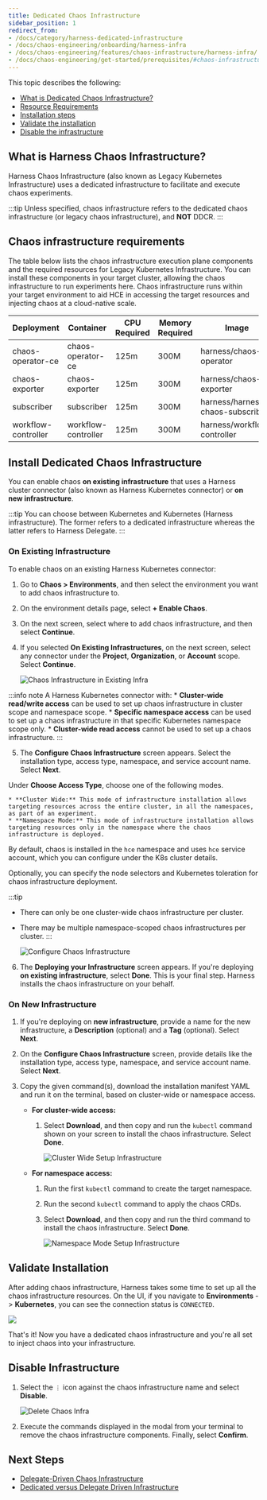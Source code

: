 ```yaml
---
title: Dedicated Chaos Infrastructure
sidebar_position: 1
redirect_from:
- /docs/category/harness-dedicated-infrastructure
- /docs/chaos-engineering/onboarding/harness-infra
- /docs/chaos-engineering/features/chaos-infrastructure/harness-infra/
- /docs/chaos-engineering/get-started/prerequisites/#chaos-infrastructure-requirements
---
```


This topic describes the following:
  - [What is Dedicated Chaos Infrastructure?](/docs/chaos-engineering/use-harness-ce/infrastructures/types/legacy-infra#what-is-harness-chaos-infrastructure)
  - [Resource Requirements](/docs/chaos-engineering/use-harness-ce/infrastructures/types/legacy-infra#chaos-infrastructure-requirements)
  - [Installation steps](/docs/chaos-engineering/use-harness-ce/infrastructures/types/legacy-infra#install-dedicated-chaos-infrastructure)
  - [Validate the installation](/docs/chaos-engineering/use-harness-ce/infrastructures/types/legacy-infra#validate-installation)
  - [Disable the infrastructure](/docs/chaos-engineering/use-harness-ce/infrastructures/types/legacy-infra#disable-infrastructure)

## What is Harness Chaos Infrastructure?

Harness Chaos Infrastructure (also known as Legacy Kubernetes Infrastructure) uses a dedicated infrastructure to facilitate and execute chaos experiments.

:::tip
Unless specified, chaos infrastructure refers to the dedicated chaos infrastructure (or legacy chaos infrastructure), and **NOT** DDCR.
:::

## Chaos infrastructure requirements

The table below lists the chaos infrastructure execution plane components and the required resources for Legacy Kubernetes Infrastructure. You can install these components in your target cluster, allowing the chaos infrastructure to run experiments here. Chaos infrastructure runs within your target environment to aid HCE in accessing the target resources and injecting chaos at a cloud-native scale.

<table>
    <thead>
        <tr>
            <th>Deployment</th>
            <th>Container</th>
            <th>CPU<br />Required</th>
            <th>Memory<br />Required</th>
            <th>Image</th>
        </tr>
    </thead>
    <tbody>
        <tr>
            <td>chaos-operator-ce</td>
            <td>chaos-operator-ce</td>
            <td>125m</td>
            <td>300M</td>
            <td>harness/chaos-operator</td>
        </tr>
        <tr>
            <td>chaos-exporter</td>
            <td>chaos-exporter</td>
            <td>125m</td>
            <td>300M</td>
            <td>harness/chaos-exporter</td>
        </tr>
        <tr>
            <td>subscriber</td>
            <td>subscriber</td>
            <td>125m</td>
            <td>300M</td>
            <td>harness/harness-chaos-subscriber</td>
        </tr>
        <tr>
            <td>workflow-controller</td>
            <td>workflow-controller</td>
            <td>125m</td>
            <td>300M</td>
            <td>harness/workflow-controller</td>
        </tr>
    </tbody>
</table>



## Install Dedicated Chaos Infrastructure

You can enable chaos **on existing infrastructure** that uses a Harness cluster connector (also known as Harness Kubernetes connector) or **on new infrastructure**.

:::tip
You can choose between Kubernetes and Kubernetes (Harness infrastructure). The former refers to a dedicated infrastructure whereas the latter refers to Harness Delegate.
:::

### On Existing Infrastructure
To enable chaos on an existing Harness Kubernetes connector:

1. Go to **Chaos > Environments**, and then select the environment you want to add chaos infrastructure to.

1. On the environment details page, select **+ Enable Chaos**.

1. On the next screen, select where to add chaos infrastructure, and then select **Continue**.

4. If you selected **On Existing Infrastructures**, on the next screen, select any connector under the **Project**, **Organization**, or **Account** scope. Select **Continue**.

    ![Chaos Infrastructure in Existing Infra](./static/chaos-infrastructure-in-existing-infra.png)

  :::info note
  A Harness Kubernetes connector with:
    * **Cluster-wide read/write access** can be used to set up chaos infrastructure in cluster scope and namespace scope.
    * **Specific namespace access** can be used to set up a chaos infrastructure in that specific Kubernetes namespace scope only.
    * **Cluster-wide read access** cannot be used to set up a chaos infrastructure.
  :::

5. The **Configure Chaos Infrastructure** screen appears. Select the installation type, access type, namespace, and service account name. Select **Next**.

  Under **Choose Access Type**, choose one of the following modes.

    * **Cluster Wide:** This mode of infrastructure installation allows targeting resources across the entire cluster, in all the namespaces, as part of an experiment.
    * **Namespace Mode:** This mode of infrastructure installation allows targeting resources only in the namespace where the chaos infrastructure is deployed.

  By default, chaos is installed in the `hce` namespace and uses `hce` service account, which you can configure under the K8s cluster details.

  Optionally, you can specify the node selectors and Kubernetes toleration for chaos infrastructure deployment.

:::tip
- There can only be one cluster-wide chaos infrastructure per cluster.
- There may be multiple namespace-scoped chaos infrastructures per cluster.
:::

    ![Configure Chaos Infrastructure](./static/existing-2.png)

6. The **Deploying your Infrastructure** screen appears. If you're deploying **on existing infrastructure**, select **Done**. This is your final step. Harness installs the chaos infrastructure on your behalf.


### On New Infrastructure

1. If you're deploying on **new infrastructure**, provide a name for the new infrastructure, a **Description** (optional) and a **Tag** (optional). Select **Next**.

2. On the **Configure Chaos Infrastructure** screen, provide details like the installation type, access type, namespace, and service account name. Select **Next**.

3. Copy the given command(s), download the installation manifest YAML and run it on the terminal, based on cluster-wide or namespace access.

    * **For cluster-wide access:**

      1. Select **Download**, and then copy and run the `kubectl` command shown on your screen to install the chaos infrastructure. Select **Done**.

          ![Cluster Wide Setup Infrastructure](./static/cluster-wide-setup-infrastructure.png)

    * **For namespace access:**

      1. Run the first `kubectl` command to create the target namespace.
      1. Run the second `kubectl` command to apply the chaos CRDs.
      1. Select **Download**, and then copy and run the third command to install the chaos infrastructure. Select **Done**.

          ![Namespace Mode Setup Infrastructure](./static/ns-mode-setup-infrastructure.png)


## Validate Installation

After adding chaos infrastructure, Harness takes some time to set up all the chaos infrastructure resources. On the UI, if you navigate to **Environments** -> **Kubernetes**, you can see the connection status is `CONNECTED`.

  ![](./static/confirm-3.png)

That's it! Now you have a dedicated chaos infrastructure and you're all set to inject chaos into your infrastructure.

## Disable Infrastructure

1. Select the `⋮` icon against the chaos infrastructure name and select **Disable**.

    ![Delete Chaos Infra](./static/delete-chaos-infra-short.png)

2. Execute the commands displayed in the modal from your terminal to remove the chaos infrastructure components. Finally, select **Confirm**.

## Next Steps

- [Delegate-Driven Chaos Infrastructure](/docs/chaos-engineering/use-harness-ce/infrastructures/types/ddcr/)
- [Dedicated versus Delegate Driven Infrastructure](/docs/chaos-engineering/use-harness-ce/infrastructures/ddcr-vs-dedicated)